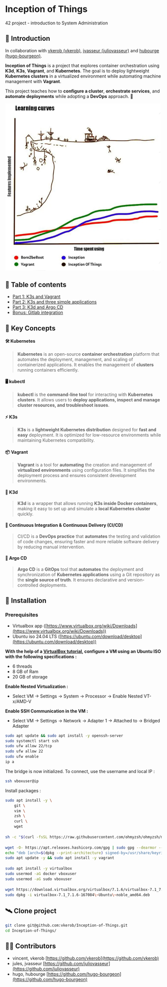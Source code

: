 # Inception of Things
42 project - introduction to System Administration

## 📑 Introduction

In collaboration with [vkerob (vkerob)](https://github.com/vkerob), [jvasseur (juliovasseur)](https://github.com/juliovasseur) and [hubourge (hugo-bourgeon)](https://github.com/hugo-bourgeon).

**Inception of Things** is a project that explores container orchestration using **K3d**, **K3s**, **Vagrant**, and **Kubernetes**. The goal is to deploy lightweight **Kubernetes clusters** in a virtualized environment while automating machine management with **Vagrant**.

This project teaches how to **configure a cluster**, **orchestrate services**, and **automate deployments** while adopting a **DevOps** approach. 🚀

<img src="images/subject.png" alt="subject image" width="500"/>

## 🔗 Table of contents

- [Part 1: K3s and Vagrant]()
- [Part 2: K3s and three simple applications]()
- [Part 3: K3d and Argo CD]()
- [Bonus: Gitlab integration]()

## 🚀 Key Concepts  

#### 🛠 Kubernetes  
> **Kubernetes** is an open-source **container orchestration** platform that automates the deployment, management, and scaling of containerized applications. It enables the management of **clusters** running containers efficiently.

#### 🖥️ kubectl  
> **kubectl** is the **command-line tool** for interacting with **Kubernetes clusters**. It allows users to **deploy applications, inspect and manage cluster resources, and troubleshoot issues**.  

#### ⚡ K3s  
> **K3s** is a **lightweight Kubernetes distribution** designed for **fast and easy** deployment. It is optimized for low-resource environments while maintaining Kubernetes compatibility.  

#### 📦 Vagrant  
> **Vagrant** is a tool for **automating** the creation and management of **virtualized environments** using configuration files. It simplifies the deployment process and ensures consistent development environments.  

#### 🐳 K3d  
> **K3d** is a wrapper that allows running **K3s inside Docker containers**, making it easy to set up and simulate a **local Kubernetes cluster** quickly.  

#### 🔄 Continuous Integration & Continuous Delivery (CI/CD)  
> CI/CD is a **DevOps practice** that **automates** the testing and validation of code changes, ensuring faster and more reliable software delivery by reducing manual intervention.  

#### 🔗 Argo CD  
> **Argo CD** is a **GitOps** tool that **automates** the deployment and synchronization of **Kubernetes applications** using a Git repository as the **single source of truth**. It ensures declarative and version-controlled deployments.  


## 🌱 Installation

### Prerequisites
- Virtualbox app ([https://www.virtualbox.org/wiki/Downloads](https://www.virtualbox.org/wiki/Downloads))
- Ubuntu iso 24.04 LTS ([https://ubuntu.com/download/desktop](https://ubuntu.com/download/desktop))

**With the help of a [VirtualBox tutorial](https://wikilibriste.fr/tutoriels/virtualbox ), configure a VM using an Ubuntu ISO with the following specifications :**   
- 6 threads
- 8 GB of Ram
- 20 GB of storage

**Enable Nested Virtualization :**  
- Select VM -> Settings -> System -> Processor -> Enable Nested VT-x/AMD-V

**Enable SSH Communication in the VM :**  
- Select VM -> Settings -> Network -> Adapter 1 -> Attached to -> Bridged Adapter

```sh
sudo apt update && sudo apt install -y openssh-server
sudo systemctl start ssh
sudo ufw allow 22/tcp
sudo ufw allow 22
sudo ufw enable
ip a
```

The bridge is now initialized. To connect, use the username and local IP :
```sh
ssh vboxuser@ip
```

Install packages :
```sh
sudo apt install -y \
	git \
	vim \
	zsh \
	curl \
	wget
	
sh -c "$(curl -fsSL https://raw.githubusercontent.com/ohmyzsh/ohmyzsh/master/tools/install.sh)" "" --unattended

wget -O- https://apt.releases.hashicorp.com/gpg | sudo gpg --dearmor --batch --yes -o /usr/share/keyrings/hashicorp-archive-keyring.gpg
echo "deb [arch=$(dpkg --print-architecture) signed-by=/usr/share/keyrings/hashicorp-archive-keyring.gpg] https://apt.releases.hashicorp.com $(lsb_release -cs) main" | sudo tee /etc/apt/sources.list.d/hashicorp.list
sudo apt update -y && sudo apt install -y vagrant

sudo apt install -y virtualbox
sudo usermod -aG docker vboxuser
sudo usermod -aG sudo vboxuser

wget https://download.virtualbox.org/virtualbox/7.1.6/virtualbox-7.1_7.1.6-167084\~Ubuntu\~noble_amd64.deb
sudo dpkg -i virtualbox-7.1_7.1.6-167084\~Ubuntu\~noble_amd64.deb
```

## 🛰️ Clone project
```sh
git clone git@github.com:vkerob/Inception-of-Things.git
cd Inception-of-Things/
```


## 👨‍🎓 Contributors

- vincent, vkerob [https://github.com/vkerob](https://github.com/vkerob)  
- jules, jvasseur [https://github.com/juliovasseur](https://github.com/juliovasseur)  
- hugo, hubourge [https://github.com/hugo-bourgeon](https://github.com/hugo-bourgeon)